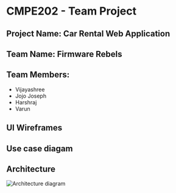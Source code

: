 # CMPE202 - Team Project

## Project Name: **Car Rental Web Application**

## Team Name: Firmware Rebels

## Team Members: 

- Vijayashree
- Jojo Joseph
- Harshraj
- Varun

## UI Wireframes

## Use case diagam

## Architecture

![Architecture diagram](https://github.com/gopinathsjsu/sp20-cmpe-202-sec-03-team-project-firmware-rebels/blob/master/Deployment.jpg "Architecture Diagram")
